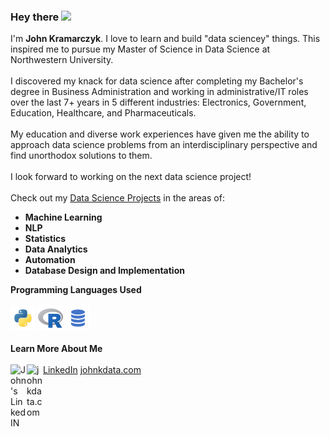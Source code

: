 ### Hey there  <img src="https://media.giphy.com/media/hvRJCLFzcasrR4ia7z/giphy.gif" width="25px">
I'm **John Kramarczyk**. I love to learn and build "data sciencey" things. This inspired me to pursue my Master of Science in Data Science at Northwestern University. <br>
<br>
I discovered my knack for data science after completing my Bachelor's degree in Business Administration and working in administrative/IT roles 
over the last 7+ years in 5 different industries: Electronics, Government, Education, Healthcare, and Pharmaceuticals. <br>
<br>
My education and diverse work experiences have given me the ability to approach data science problems from an interdisciplinary perspective 
and find unorthodox solutions to them. <br>
<br>
I look forward to working on the next data science project!<br>
<br>
Check out my <a href="https://github.com/johnkdata10?tab=repositories"> Data Science Projects</a> in the areas of:

- **Machine Learning**
- **NLP**
- **Statistics**
- **Data Analytics**
- **Automation** 
- **Database Design and Implementation** <br>

**Programming Languages Used**  
<br>
<code><img height="40" src="https://raw.githubusercontent.com/github/explore/80688e429a7d4ef2fca1e82350fe8e3517d3494d/topics/python/python.png"></code>
<code><img height="40" src="https://raw.githubusercontent.com/github/explore/80688e429a7d4ef2fca1e82350fe8e3517d3494d/topics/r/r.png"></code>
<code><img height="40" src="https://raw.githubusercontent.com/github/explore/80688e429a7d4ef2fca1e82350fe8e3517d3494d/topics/sql/sql.png"></code>
<br>
<br>
**Learn More About Me**<br>
<br>
<img align="left" alt="John's LinkedIN" width="26px" src="https://image.flaticon.com/icons/png/512/174/174857.png"/> <a href="https://www.linkedin.com/in/johnkramarczyk/">LinkedIn</a>
<img align="left" alt="johnkdata.com" width="26px" src="https://icons8.com/icon/UO98xUhpX9yQ/rgb-histogram"/> <a href="https://www.johnkdata.com/">johnkdata.com</a><br>
<br>
<!---
johnkdata10/johnkdata10 is a ✨ special ✨ repository because its `README.md` (this file) appears on your GitHub profile.
You can click the Preview link to take a look at your changes.
--->
